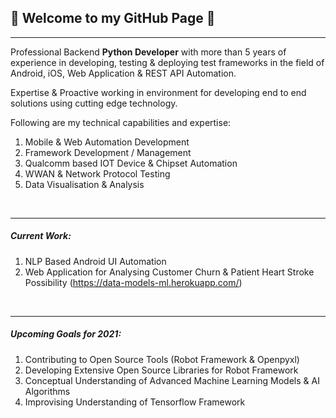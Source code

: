 ## 👋 Welcome to my GitHub Page 👋
<hr>

Professional Backend **Python Developer** with more than 5 years of experience in developing, testing & deploying test frameworks in the field of Android, iOS, Web Application & REST API Automation.

Expertise & Proactive working in environment for developing end to end solutions using cutting edge technology.

Following are my technical capabilities and expertise:

1. Mobile & Web Automation Development
1. Framework Development / Management
1. Qualcomm based IOT Device & Chipset Automation
1. WWAN & Network Protocol Testing
1. Data Visualisation & Analysis

<br><hr>

##### Current Work:
1. NLP Based Android UI Automation
1. Web Application for Analysing Customer Churn & Patient Heart Stroke Possibility (https://data-models-ml.herokuapp.com/)

<br><hr>

##### Upcoming Goals for 2021:
1. Contributing to Open Source Tools (Robot Framework & Openpyxl)
1. Developing Extensive Open Source Libraries for Robot Framework
1. Conceptual Understanding of Advanced Machine Learning Models & AI Algorithms
1. Improvising Understanding of Tensorflow Framework

<!--
**akshaykadam100/akshaykadam100** is a ✨ _special_ ✨ repository because its `README.md` (this file) appears on your GitHub profile.

Here are some ideas to get you started:

- 🔭 I’m currently working on ...
- 🌱 I’m currently learning ...
- 👯 I’m looking to collaborate on ...
- 🤔 I’m looking for help with ...
- 💬 Ask me about ...
- 📫 How to reach me: ...
- 😄 Pronouns: ...
- ⚡ Fun fact: ...
-->

